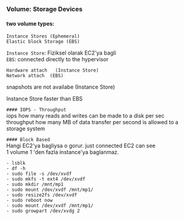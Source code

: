 ### Volume: Storage Devices

#### two volume types:  
`Instance Stores (Ephemeral)`  
`Elastic block Storage (EBS)`  

`Instance Store`: Fiziksel olarak EC2'ya bagli   
`EBS`: connected directly to the hypervisor  

`Hardware attach   (Instance Store)`  
`Network attach  (EBS) ` 

snapshots are not availabe  (Instance Store)  

Instance Store faster than EBS  

`#### IOPS - Throughput`  
iops how many reads and writes can be made to a disk per sec  
throughput how many MB of data transfer per second is allowed to a storage system  
  
  
  
`#### Block Based  `   
Hangi EC2'ya bagliysa o gorur. just connected EC2 can see  
1 volume 1 'den fazla instance'ya baglanmaz.  
``````
- lsblk  
- df -h  
- sudo file -s /dev/xvdf  
- sudo mkfs -t ext4 /dev/xvdf  
- sudo mkdir /mnt/mp1  
- sudo mount /dev/xvdf /mnt/mp1/  
- sudo resize2fs /dev/xvdf  
- sudo reboot now
- sudo mount /dev/xvdf /mnt/mp1/
- sudo growpart /dev/xvdg 2   
```````
